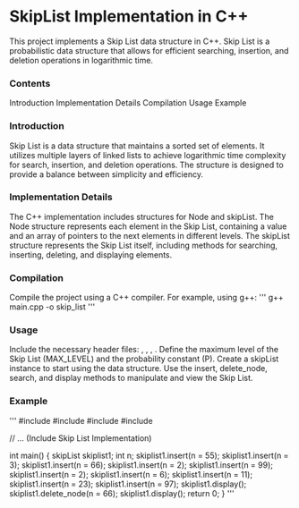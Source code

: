 # SkipList Implementation in C++
This project implements a Skip List data structure in C++. Skip List is a probabilistic data structure that allows for efficient searching, insertion, and deletion operations in logarithmic time.
### Contents
Introduction
Implementation Details
Compilation
Usage
Example

### Introduction
Skip List is a data structure that maintains a sorted set of elements. It utilizes multiple layers of linked lists to achieve logarithmic time complexity for search, insertion, and deletion operations. The structure is designed to provide a balance between simplicity and efficiency.

### Implementation Details

The C++ implementation includes structures for Node and skipList.
The Node structure represents each element in the Skip List, containing a value and an array of pointers to the next elements in different levels.
The skipList structure represents the Skip List itself, including methods for searching, inserting, deleting, and displaying elements.

### Compilation
Compile the project using a C++ compiler. For example, using g++:
'''
g++ main.cpp -o skip_list
'''
### Usage
Include the necessary header files: <iostream>, <cstdlib>, <cmath>, <cstring>.
Define the maximum level of the Skip List (MAX_LEVEL) and the probability constant (P).
Create a skipList instance to start using the data structure.
Use the insert, delete_node, search, and display methods to manipulate and view the Skip List.

### Example
'''
#include <iostream>
#include <cstdlib>
#include <cmath>
#include <cstring>

// ... (Include Skip List Implementation)

int main() 
{
    skipList skiplist1;
    int n;
    skiplist1.insert(n = 55);
    skiplist1.insert(n = 3);
    skiplist1.insert(n = 66);
    skiplist1.insert(n = 2);
    skiplist1.insert(n = 99);
    skiplist1.insert(n = 2);
    skiplist1.insert(n = 6);
    skiplist1.insert(n = 11);
    skiplist1.insert(n = 23);
    skiplist1.insert(n = 97);
    skiplist1.display();
    skiplist1.delete_node(n = 66);
    skiplist1.display();
    return 0;
}
'''
